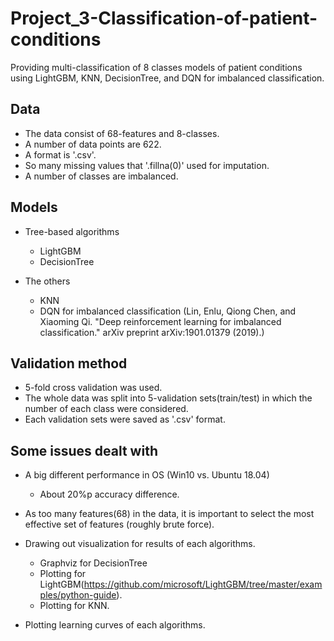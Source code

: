 # Project_3-Classification-of-patient-conditions

Providing multi-classification of 8 classes models of patient conditions using LightGBM, KNN, DecisionTree, and DQN for imbalanced classification.


## Data

- The data consist of 68-features and 8-classes.
- A number of data points are 622.
- A format is '.csv'.
- So many missing values that '.fillna(0)' used for imputation.
- A number of classes are imbalanced.


## Models

- Tree-based algorithms
  - LightGBM
  - DecisionTree
  
- The others
  - KNN
  - DQN for imbalanced classification (Lin, Enlu, Qiong Chen, and Xiaoming Qi. "Deep reinforcement learning for imbalanced classification." arXiv preprint arXiv:1901.01379 (2019).)


## Validation method

- 5-fold cross validation was used.
- The whole data was split into 5-validation sets(train/test) in which the number of each class were considered. 
- Each validation sets were saved as '.csv' format.


## Some issues dealt with

- A big different performance in OS (Win10 vs. Ubuntu 18.04)
  - About 20%p accuracy difference.

- As too many features(68) in the data, it is important to select the most effective set of features (roughly brute force). 

- Drawing out visualization for results of each algorithms.
  - Graphviz for DecisionTree
  - Plotting for LightGBM(https://github.com/microsoft/LightGBM/tree/master/examples/python-guide).
  - Plotting for KNN.
  
- Plotting learning curves of each algorithms.
